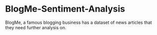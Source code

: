 # BlogMe-Sentiment-Analysis
BlogMe, a famous blogging business has a dataset of news articles that they need further analysis on. 
